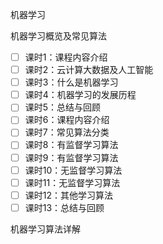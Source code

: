 机器学习

机器学习概览及常见算法
- [ ] 课时1：课程内容介绍
- [ ] 课时2：云计算大数据及人工智能
- [ ] 课时3：什么是机器学习
- [ ] 课时4：机器学习的发展历程
- [ ] 课时5：总结与回顾
- [ ] 课时6：课程内容介绍
- [ ] 课时7：常见算法分类
- [ ] 课时8：有监督学习算法
- [ ] 课时9：有监督学习算法
- [ ] 课时10：无监督学习算法
- [ ] 课时11：无监督学习算法
- [ ] 课时12：其他学习算法
- [ ] 课时13：总结与回顾

机器学习算法详解
